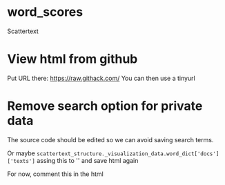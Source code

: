 # word_scores

Scattertext


# View html from github

Put URL there: https://raw.githack.com/
You can then use a tinyurl


# Remove search option for private data

The source code should be edited so we can avoid saving search terms. 

Or maybe `scattertext_structure._visualization_data.word_dict['docs']['texts']` assing this to '' and save html again

For now, comment this in the html
<!-- <div style="floag: left;">
    <div autocomplete="off">
        <div class="autocomplete">
            <input id="searchInput" type="text" placeholder="Search the chart">
        </div>
    </div>
</div> -->

